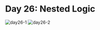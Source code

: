 # Day 26: Nested Logic
![day26-1](https://github.com/Jaoearn/HackerrankChallenges30DaysOfCode/assets/128070861/3db2f0a9-9bd5-4a51-ad89-64c1d8aeee01)
![day26-2](https://github.com/Jaoearn/HackerrankChallenges30DaysOfCode/assets/128070861/92506682-8cca-4d26-ad7d-f7985cf27825)
